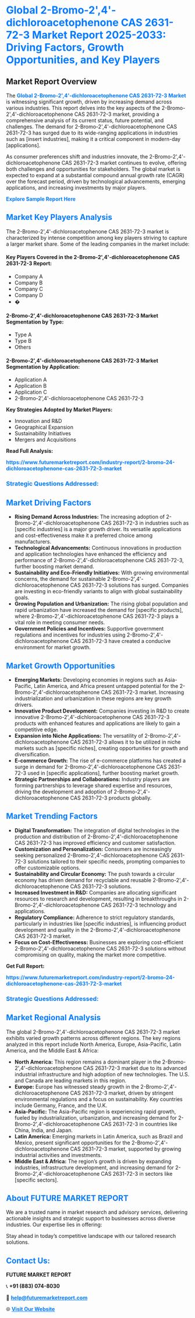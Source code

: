 <h1 style="color: #007BFF;">Global 2-Bromo-2',4'-dichloroacetophenone CAS 2631-72-3 Market Report 2025-2033: Driving Factors, Growth Opportunities, and Key Players</h1>

<section id="overview">
<h2>Market Report Overview</h2>
<p>The <a href="https://www.futuremarketreport.com/industry-report/2-bromo-24-dichloroacetophenone-cas-2631-72-3-market" style="color: #007BFF; text-decoration: none;"><strong>Global 2-Bromo-2',4'-dichloroacetophenone CAS 2631-72-3 Market</strong></a> is witnessing significant growth, driven by increasing demand across various industries. This report delves into the key aspects of the 2-Bromo-2',4'-dichloroacetophenone CAS 2631-72-3 market, providing a comprehensive analysis of its current status, future potential, and challenges. The demand for 2-Bromo-2',4'-dichloroacetophenone CAS 2631-72-3 has surged due to its wide-ranging applications in industries such as [insert industries], making it a critical component in modern-day [applications].</p>
<p>As consumer preferences shift and industries innovate, the 2-Bromo-2',4'-dichloroacetophenone CAS 2631-72-3 market continues to evolve, offering both challenges and opportunities for stakeholders. The global market is expected to expand at a substantial compound annual growth rate (CAGR) over the forecast period, driven by technological advancements, emerging applications, and increasing investments by major players.</p>
</section>

<section id="overview">
<p><a href="https://www.futuremarketreport.com/request-sample/reportId=112447" style="color: #007BFF; text-decoration: none;"><strong>Explore Sample Report Here</strong></a></p>
</section>

<section id="key-players">
<h2 style="color: #007BFF;">Market Key Players Analysis</h2>
<p>The 2-Bromo-2',4'-dichloroacetophenone CAS 2631-72-3 market is characterized by intense competition among key players striving to capture a larger market share. Some of the leading companies in the market include:</p>
<h4>Key Players Covered in the 2-Bromo-2',4'-dichloroacetophenone CAS 2631-72-3 Report:</h4>
<ul><li>Company A</li><li>Company B</li><li>Company C</li><li>Company D</li><li>�</li></ul>
<h4>2-Bromo-2',4'-dichloroacetophenone CAS 2631-72-3 Market Segmentation by Type:</h4>
<ul><li>Type A</li><li>Type B</li><li>Others</li></ul>

<h4>2-Bromo-2',4'-dichloroacetophenone CAS 2631-72-3 Market Segmentation by Application:</h4>
<ul><li>Application A</li><li>Application B</li><li>Application C</li><li>2-Bromo-2&#039;,4&#039;-dichloroacetophenone CAS 2631-72-3</li></ul>
<p><strong>Key Strategies Adopted by Market Players:</strong></p>
<ul>
<li>Innovation and R&D</li>
<li>Geographical Expansion</li>
<li>Sustainability Initiatives</li>
<li>Mergers and Acquisitions</li>
</ul>
</section>

<section>
<p><strong>Read Full Analysis: </strong></p><a href="https://www.futuremarketreport.com/industry-report/2-bromo-24-dichloroacetophenone-cas-2631-72-3-market" style="color: #007BFF; text-decoration: none;"><strong>https://www.futuremarketreport.com/industry-report/2-bromo-24-dichloroacetophenone-cas-2631-72-3-market</strong></a>
<h3 style="color: #007BFF;">Strategic Questions Addressed:</h3>
</section>

<section id="driving-factors">
<h2 style="color: #007BFF;">Market Driving Factors</h2>
<ul>
<li><strong>Rising Demand Across Industries:</strong> The increasing adoption of 2-Bromo-2',4'-dichloroacetophenone CAS 2631-72-3 in industries such as [specific industries] is a major growth driver. Its versatile applications and cost-effectiveness make it a preferred choice among manufacturers.</li>
<li><strong>Technological Advancements:</strong> Continuous innovations in production and application technologies have enhanced the efficiency and performance of 2-Bromo-2',4'-dichloroacetophenone CAS 2631-72-3, further boosting market demand.</li>
<li><strong>Sustainability and Eco-Friendly Initiatives:</strong> With growing environmental concerns, the demand for sustainable 2-Bromo-2',4'-dichloroacetophenone CAS 2631-72-3 solutions has surged. Companies are investing in eco-friendly variants to align with global sustainability goals.</li>
<li><strong>Growing Population and Urbanization:</strong> The rising global population and rapid urbanization have increased the demand for [specific products], where 2-Bromo-2',4'-dichloroacetophenone CAS 2631-72-3 plays a vital role in meeting consumer needs.</li>
<li><strong>Government Policies and Incentives:</strong> Supportive government regulations and incentives for industries using 2-Bromo-2',4'-dichloroacetophenone CAS 2631-72-3 have created a conducive environment for market growth.</li>
</ul>
</section>

<section id="growth-opportunities">
<h2 style="color: #007BFF;">Market Growth Opportunities</h2>
<ul>
<li><strong>Emerging Markets:</strong> Developing economies in regions such as Asia-Pacific, Latin America, and Africa present untapped potential for the 2-Bromo-2',4'-dichloroacetophenone CAS 2631-72-3 market. Increasing industrialization and urbanization in these regions are key growth drivers.</li>
<li><strong>Innovative Product Development:</strong> Companies investing in R&D to create innovative 2-Bromo-2',4'-dichloroacetophenone CAS 2631-72-3 products with enhanced features and applications are likely to gain a competitive edge.</li>
<li><strong>Expansion into Niche Applications:</strong> The versatility of 2-Bromo-2',4'-dichloroacetophenone CAS 2631-72-3 allows it to be utilized in niche markets such as [specific niches], creating opportunities for growth and diversification.</li>
<li><strong>E-commerce Growth:</strong> The rise of e-commerce platforms has created a surge in demand for 2-Bromo-2',4'-dichloroacetophenone CAS 2631-72-3 used in [specific applications], further boosting market growth.</li>
<li><strong>Strategic Partnerships and Collaborations:</strong> Industry players are forming partnerships to leverage shared expertise and resources, driving the development and adoption of 2-Bromo-2',4'-dichloroacetophenone CAS 2631-72-3 products globally.</li>
</ul>
</section>

<section id="trending-factors">
<h2 style="color: #007BFF;">Market Trending Factors</h2>
<ul>
<li><strong>Digital Transformation:</strong> The integration of digital technologies in the production and distribution of 2-Bromo-2',4'-dichloroacetophenone CAS 2631-72-3 has improved efficiency and customer satisfaction.</li>
<li><strong>Customization and Personalization:</strong> Consumers are increasingly seeking personalized 2-Bromo-2',4'-dichloroacetophenone CAS 2631-72-3 solutions tailored to their specific needs, prompting companies to offer customizable options.</li>
<li><strong>Sustainability and Circular Economy:</strong> The push towards a circular economy has driven demand for recyclable and reusable 2-Bromo-2',4'-dichloroacetophenone CAS 2631-72-3 solutions.</li>
<li><strong>Increased Investment in R&D:</strong> Companies are allocating significant resources to research and development, resulting in breakthroughs in 2-Bromo-2',4'-dichloroacetophenone CAS 2631-72-3 technology and applications.</li>
<li><strong>Regulatory Compliance:</strong> Adherence to strict regulatory standards, particularly in industries like [specific industries], is influencing product development and quality in the 2-Bromo-2',4'-dichloroacetophenone CAS 2631-72-3 market.</li>
<li><strong>Focus on Cost-Effectiveness:</strong> Businesses are exploring cost-efficient 2-Bromo-2',4'-dichloroacetophenone CAS 2631-72-3 solutions without compromising on quality, making the market more competitive.</li>
</ul>
</section>

<section>
<p><strong>Get Full Report: </strong></p><a href="https://www.futuremarketreport.com/industry-report/2-bromo-24-dichloroacetophenone-cas-2631-72-3-market" style="color: #007BFF; text-decoration: none;"><strong>https://www.futuremarketreport.com/industry-report/2-bromo-24-dichloroacetophenone-cas-2631-72-3-market</strong></a>
<h3 style="color: #007BFF;">Strategic Questions Addressed:</h3>
</section>


<section id="regional-analysis">
<h2 style="color: #007BFF;">Market Regional Analysis</h2>
<p>The global 2-Bromo-2',4'-dichloroacetophenone CAS 2631-72-3 market exhibits varied growth patterns across different regions. The key regions analyzed in this report include North America, Europe, Asia-Pacific, Latin America, and the Middle East & Africa:</p>
<ul>
<li><strong>North America:</strong> This region remains a dominant player in the 2-Bromo-2',4'-dichloroacetophenone CAS 2631-72-3 market due to its advanced industrial infrastructure and high adoption of new technologies. The U.S. and Canada are leading markets in this region.</li>
<li><strong>Europe:</strong> Europe has witnessed steady growth in the 2-Bromo-2',4'-dichloroacetophenone CAS 2631-72-3 market, driven by stringent environmental regulations and a focus on sustainability. Key countries include Germany, France, and the U.K.</li>
<li><strong>Asia-Pacific:</strong> The Asia-Pacific region is experiencing rapid growth, fueled by industrialization, urbanization, and increasing demand for 2-Bromo-2',4'-dichloroacetophenone CAS 2631-72-3 in countries like China, India, and Japan.</li>
<li><strong>Latin America:</strong> Emerging markets in Latin America, such as Brazil and Mexico, present significant opportunities for the 2-Bromo-2',4'-dichloroacetophenone CAS 2631-72-3 market, supported by growing industrial activities and investments.</li>
<li><strong>Middle East & Africa:</strong> The region’s growth is driven by expanding industries, infrastructure development, and increasing demand for 2-Bromo-2',4'-dichloroacetophenone CAS 2631-72-3 in sectors like [specific sectors].</li>
</ul>
</section>

<footer>
<h2 style="color: #007BFF;">About FUTURE MARKET REPORT</h2>
<p>We are a trusted name in market research and advisory services, delivering actionable insights and strategic support to businesses across diverse industries. Our expertise lies in offering:</p>

<p>Stay ahead in today’s competitive landscape with our tailored research solutions.</p>

<h2 style="color: #007BFF;">Contact Us:</h2>
<p><strong>FUTURE MARKET REPORT</strong></p>
<p>📞 <strong>+91 (883) 074-8030</strong></p>
<p>📧 <strong><a href="mailto:help@futuremarketreport.com" style="color: #007BFF;">help@futuremarketreport.com</a></strong></p>
<p>🌐 <strong><a href="https://www.futuremarketreport.com/" style="color: #007BFF;">Visit Our Website</a></strong></p>
</footer>